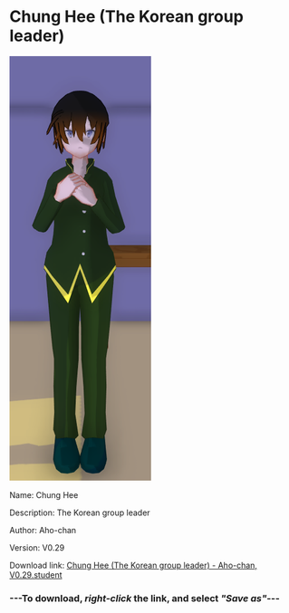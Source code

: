 # Chung Hee (The Korean group leader)

<img src = "https://raw.githubusercontent.com/Arbiter1223/Daigaku-Gurashi-Custom-Students/master/Students/Files/Chung%20Hee%20(The%20Korean%20group%20leader).png">

Name: Chung Hee

Description: The Korean group leader

Author: Aho-chan

Version: V0.29

Download link: <a href="https://raw.githubusercontent.com/Arbiter1223/Daigaku-Gurashi-Custom-Students/master/Students/Files/Chung%20Hee%20(The%20Korean%20group%20leader)%20-%20Aho-chan%2C%20V0.29.student">Chung Hee (The Korean group leader) - Aho-chan, V0.29.student</a>

### ---**To download, _right-click_ the link, and select _"Save as"_**---
